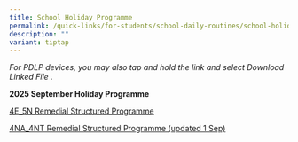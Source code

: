 ```yaml
---
title: School Holiday Programme
permalink: /quick-links/for-students/school-daily-routines/school-holiday-programme/
description: ""
variant: tiptap
---
```

<p><em>For PDLP devices, you may also tap and hold the link and select Download Linked File .</em>
</p>
<p><strong>2025 September Holiday Programme</strong>
</p>
<p><a href="/files/4E_5N_2025_September_Structured_Remedial_Schedule__Sec_4_and_5_.pdf" rel="noopener nofollow" target="_blank">4E_5N Remedial Structured Programme</a>
</p>
<p><a href="/files/4NA_4NT_2025_September_Structured_Remedial_Schedule__Sec_4_and_5_updated_1Sep.pdf" rel="noopener nofollow" target="_blank">4NA_4NT Remedial Structured Programme (updated 1 Sep)</a>
</p>
<p></p>
<p></p>